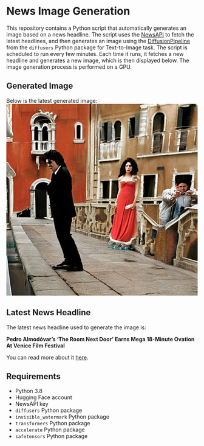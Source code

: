 # News Image Generation
This repository contains a Python script that automatically generates an image based on a news headline. The script uses the [NewsAPI](https://newsapi.org/) to fetch the latest headlines, and then generates an image using the [DiffusionPipeline](https://github.com/huggingface/diffusers) from the `diffusers` Python package for Text-to-Image task.
The script is scheduled to run every few minutes. Each time it runs, it fetches a new headline and generates a new image, which is then displayed below. The image generation process is performed on a GPU.

## Generated Image
Below is the latest generated image:
![Generated Image](image.png)

## Latest News Headline
The latest news headline used to generate the image is:

**Pedro Almodóvar’s ‘The Room Next Door’ Earns Mega 18-Minute Ovation At Venice Film Festival**

You can read more about it [here](https://news.google.com/rss/articles/CBMizwFBVV95cUxNQm1yNzFhOUNXMnNUZEFrQkFsUDl3ZDZoMjE3RVJmNlR1VGxWbXlvWEZaSG05bC14b0pUN0pSUG9sYms3OHh4WjRBbDhJNFM2QkEyTE9Na2hWcWdxOGVqWGQ3YUNhU3RCVElQcDhkVUowcldkYzdVQmVtRk1QR19nTVFsaGEtQXRTZWpGdkFGOTc5OGh2VGM3QlNUYUNkTk9pSmtILU8wNFZVa0hCRi1xdmdVWnJMc1ZYamVpbUNDSlNMMndYam52aG5SMUpZSVk?oc=5).

## Requirements
- Python 3.8
- Hugging Face account
- NewsAPI key
- `diffusers` Python package
- `invisible_watermark` Python package
- `transformers` Python package
- `accelerate` Python package
- `safetensors` Python package
